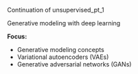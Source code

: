 Continuation of unsupervised_pt_1

Generative modeling with deep learning

**Focus:**
- Generative modeling concepts
- Variational autoencoders (VAEs)
- Generative adversarial networks (GANs)
